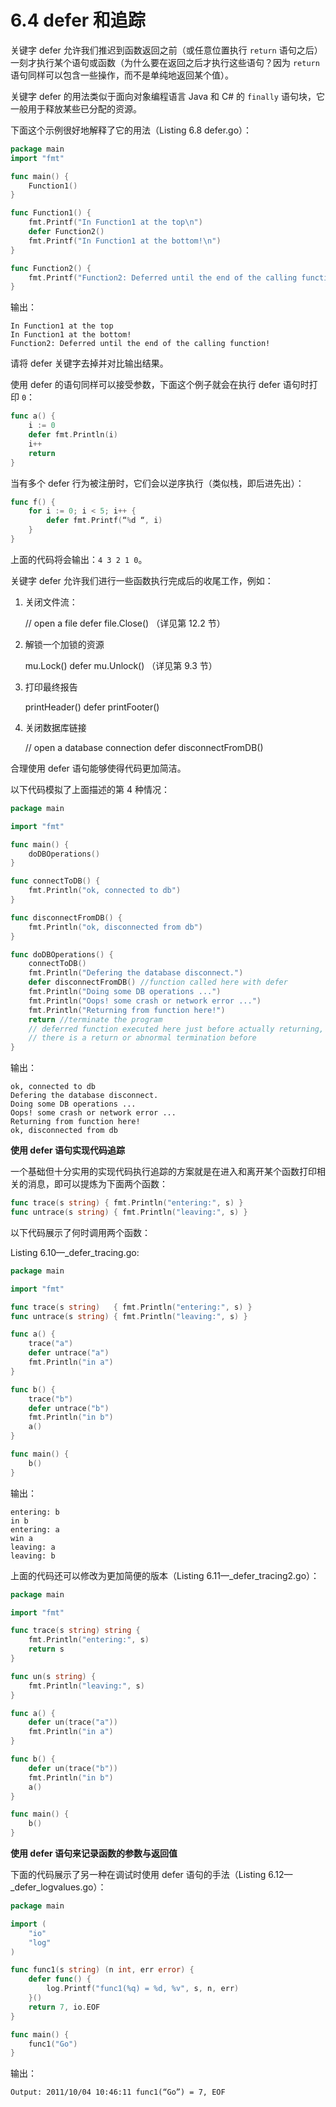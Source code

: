 # 6.4 defer 和追踪

关键字 defer 允许我们推迟到函数返回之前（或任意位置执行 `return` 语句之后）一刻才执行某个语句或函数（为什么要在返回之后才执行这些语句？因为 `return` 语句同样可以包含一些操作，而不是单纯地返回某个值）。

关键字 defer 的用法类似于面向对象编程语言 Java 和 C# 的 `finally` 语句块，它一般用于释放某些已分配的资源。

下面这个示例很好地解释了它的用法（Listing 6.8 defer.go）：

```go
package main
import "fmt"

func main() {
	Function1()
}

func Function1() {
	fmt.Printf("In Function1 at the top\n")
	defer Function2()
	fmt.Printf("In Function1 at the bottom!\n")
}

func Function2() {
	fmt.Printf("Function2: Deferred until the end of the calling function!")
}
```

输出：

```
In Function1 at the top
In Function1 at the bottom!
Function2: Deferred until the end of the calling function!
```

请将 defer 关键字去掉并对比输出结果。

使用 defer 的语句同样可以接受参数，下面这个例子就会在执行 defer 语句时打印 `0`：

```go
func a() {
	i := 0
	defer fmt.Println(i)
	i++
	return
}
```

当有多个 defer 行为被注册时，它们会以逆序执行（类似栈，即后进先出）：

```go
func f() {
	for i := 0; i < 5; i++ {
		defer fmt.Printf(“%d “, i)
	}
}
```

上面的代码将会输出：`4 3 2 1 0`。

关键字 defer 允许我们进行一些函数执行完成后的收尾工作，例如：

1. 关闭文件流：

	// open a file
	defer file.Close() （详见第 12.2 节）

2. 解锁一个加锁的资源

	mu.Lock()
	defer mu.Unlock() （详见第 9.3 节）

3. 打印最终报告

	printHeader()
	defer printFooter()

4. 关闭数据库链接

	// open a database connection
	defer disconnectFromDB()

合理使用 defer 语句能够使得代码更加简洁。

以下代码模拟了上面描述的第 4 种情况：

```go
package main

import "fmt"

func main() {
	doDBOperations()
}

func connectToDB() {
	fmt.Println("ok, connected to db")
}

func disconnectFromDB() {
	fmt.Println("ok, disconnected from db")
}

func doDBOperations() {
	connectToDB()
	fmt.Println("Defering the database disconnect.")
	defer disconnectFromDB() //function called here with defer
	fmt.Println("Doing some DB operations ...")
	fmt.Println("Oops! some crash or network error ...")
	fmt.Println("Returning from function here!")
	return //terminate the program
	// deferred function executed here just before actually returning, even if
	// there is a return or abnormal termination before
}
```

输出：

```
ok, connected to db
Defering the database disconnect.
Doing some DB operations ...
Oops! some crash or network error ...
Returning from function here!
ok, disconnected from db
```

**使用 defer 语句实现代码追踪**

一个基础但十分实用的实现代码执行追踪的方案就是在进入和离开某个函数打印相关的消息，即可以提炼为下面两个函数：

```go
func trace(s string) { fmt.Println("entering:", s) }
func untrace(s string) { fmt.Println("leaving:", s) }
```

以下代码展示了何时调用两个函数：

Listing 6.10—_defer_tracing.go:

```go
package main

import "fmt"

func trace(s string)   { fmt.Println("entering:", s) }
func untrace(s string) { fmt.Println("leaving:", s) }

func a() {
	trace("a")
	defer untrace("a")
	fmt.Println("in a")
}

func b() {
	trace("b")
	defer untrace("b")
	fmt.Println("in b")
	a()
}

func main() {
	b()
}
```

输出：

```
entering: b
in b
entering: a
win a
leaving: a
leaving: b
```

上面的代码还可以修改为更加简便的版本（Listing 6.11—_defer_tracing2.go）：

```go
package main

import "fmt"

func trace(s string) string {
	fmt.Println("entering:", s)
	return s
}

func un(s string) {
	fmt.Println("leaving:", s)
}

func a() {
	defer un(trace("a"))
	fmt.Println("in a")
}

func b() {
	defer un(trace("b"))
	fmt.Println("in b")
	a()
}

func main() {
	b()
}
```

**使用 defer 语句来记录函数的参数与返回值**

下面的代码展示了另一种在调试时使用 defer 语句的手法（Listing 6.12—_defer_logvalues.go）：

```go
package main

import (
	"io"
	"log"
)

func func1(s string) (n int, err error) {
	defer func() {
		log.Printf("func1(%q) = %d, %v", s, n, err)
	}()
	return 7, io.EOF
}

func main() {
	func1("Go")
}

```

输出：

	Output: 2011/10/04 10:46:11 func1(“Go”) = 7, EOF